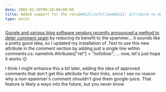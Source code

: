 ```yaml
---
date: 2005-01-20T09:28:00+00:00
title: Added support for the rel=&#8221;nofollow&#8221; attribute to my .Text installation&#8230;
type: posts
---
```

[Google and various blog software vendors recently announced a method to deter comment spam](http://www.google.com/googleblog/2005/01/preventing-comment-spam.html) by reducing its benefit to the spammer... it sounds like a pretty good idea, so I updated my installation of .Text to use this new attribute in the comment section by adding just a single line within comments.cs: namelink.Attributes["rel"] = "nofollow"; ... now, let's just hope it works 😉

I think I might enhance this a bit later, adding the idea of approved comments that don't get this attribute for their links, since I see no reason why a non-spammer's comment shouldn't give them google-juice. That feature is likely a ways into the future, but you never know.
